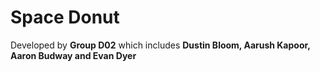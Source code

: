  # **Space Donut**

Developed by **Group D02** which includes **Dustin Bloom, Aarush Kapoor, Aaron Budway and Evan Dyer**

